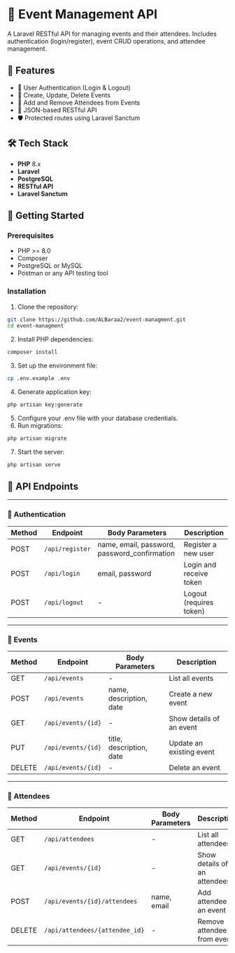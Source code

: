 # 🎉 Event Management API

A Laravel RESTful API for managing events and their attendees. Includes authentication (login/register), event CRUD operations, and attendee management.

## 📌 Features

- 🔐 User Authentication (Login & Logout)
- 📅 Create, Update, Delete Events
- 👥 Add and Remove Attendees from Events
- 🧾 JSON-based RESTful API
- 🛡️ Protected routes using Laravel Sanctum

## 🛠️ Tech Stack

- **PHP** 8.x  
- **Laravel**
- **PostgreSQL**
- **RESTful API**  
- **Laravel Sanctum**

## 🚀 Getting Started

### Prerequisites

- PHP >= 8.0
- Composer
- PostgreSQL or MySQL
- Postman or any API testing tool

### Installation
1. Clone the repository:
```bash
git clone https://github.com/ALBaraa2/event-managment.git
cd event-managment
```
2. Install PHP dependencies:
```bash
composer install
```
3. Set up the environment file:
```bash
cp .env.example .env
```
4. Generate application key:
```bash
php artisan key:generate
```
5. Configure your .env file with your database credentials.
6. Run migrations:
```bash
php artisan migrate
```
7. Start the server:
```bash
php artisan serve
```

## 🧪 API Endpoints

---

### 🔐 Authentication

| Method | Endpoint       | Body Parameters                              | Description              |
|--------|----------------|----------------------------------------------|--------------------------|
| POST   | `/api/register`| name, email, password, password_confirmation | Register a new user      |
| POST   | `/api/login`   | email, password                              | Login and receive token  |
| POST   | `/api/logout`  | -                                            | Logout (requires token)  |

---

### 📅 Events

| Method | Endpoint           | Body Parameters                  | Description              |
|--------|--------------------|----------------------------------|--------------------------|
| GET    | `/api/events`      | -                                | List all events          |
| POST   | `/api/events`      | name, description, date          | Create a new event       |
| GET    | `/api/events/{id}` | -                                | Show details of an event |
| PUT    | `/api/events/{id}` | title, description, date         | Update an existing event |
| DELETE | `/api/events/{id}` | -                                | Delete an event          |

---

### 👥 Attendees

| Method | Endpoint                        | Body Parameters          | Description                  |
|--------|---------------------------------|--------------------------|------------------------------|
| GET    | `/api/attendees`                | -                        | List all attendees           |
| GET    | `/api/events/{id}`              | -                        | Show details of an attendees |
| POST   | `/api/events/{id}/attendees`    | name, email              | Add attendee to an event     |
| DELETE | `/api/attendees/{attendee_id}`  | -                        | Remove attendee from event   |

